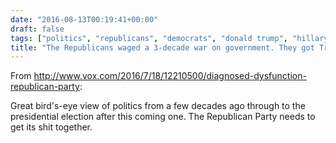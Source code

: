 ```yaml
---
date: "2016-08-13T00:19:41+00:00"
draft: false
tags: ["politics", "republicans", "democrats", "donald trump", "hillary clinton"]
title: "The Republicans waged a 3-decade war on government. They got Trump."
---
```

From http://www.vox.com/2016/7/18/12210500/diagnosed-dysfunction-republican-party:

Great bird's-eye view of politics from a few decades ago through to the presidential election after this coming one. The Republican Party needs to get its shit together.

